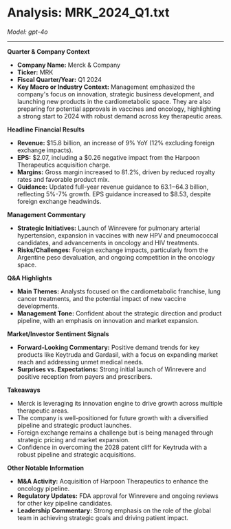 # Analysis: MRK_2024_Q1.txt

*Model: gpt-4o*

---

**Quarter & Company Context**
- **Company Name:** Merck & Company
- **Ticker:** MRK
- **Fiscal Quarter/Year:** Q1 2024
- **Key Macro or Industry Context:** Management emphasized the company's focus on innovation, strategic business development, and launching new products in the cardiometabolic space. They are also preparing for potential approvals in vaccines and oncology, highlighting a strong start to 2024 with robust demand across key therapeutic areas.

**Headline Financial Results**
- **Revenue:** $15.8 billion, an increase of 9% YoY (12% excluding foreign exchange impacts).
- **EPS:** $2.07, including a $0.26 negative impact from the Harpoon Therapeutics acquisition charge.
- **Margins:** Gross margin increased to 81.2%, driven by reduced royalty rates and favorable product mix.
- **Guidance:** Updated full-year revenue guidance to $63.1-$64.3 billion, reflecting 5%-7% growth. EPS guidance increased to $8.53, despite foreign exchange headwinds.

**Management Commentary**
- **Strategic Initiatives:** Launch of Winrevere for pulmonary arterial hypertension, expansion in vaccines with new HPV and pneumococcal candidates, and advancements in oncology and HIV treatments.
- **Risks/Challenges:** Foreign exchange impacts, particularly from the Argentine peso devaluation, and ongoing competition in the oncology space.

**Q&A Highlights**
- **Main Themes:** Analysts focused on the cardiometabolic franchise, lung cancer treatments, and the potential impact of new vaccine developments.
- **Management Tone:** Confident about the strategic direction and product pipeline, with an emphasis on innovation and market expansion.

**Market/Investor Sentiment Signals**
- **Forward-Looking Commentary:** Positive demand trends for key products like Keytruda and Gardasil, with a focus on expanding market reach and addressing unmet medical needs.
- **Surprises vs. Expectations:** Strong initial launch of Winrevere and positive reception from payers and prescribers.

**Takeaways**
- Merck is leveraging its innovation engine to drive growth across multiple therapeutic areas.
- The company is well-positioned for future growth with a diversified pipeline and strategic product launches.
- Foreign exchange remains a challenge but is being managed through strategic pricing and market expansion.
- Confidence in overcoming the 2028 patent cliff for Keytruda with a robust pipeline and strategic acquisitions.

**Other Notable Information**
- **M&A Activity:** Acquisition of Harpoon Therapeutics to enhance the oncology pipeline.
- **Regulatory Updates:** FDA approval for Winrevere and ongoing reviews for other key pipeline candidates.
- **Leadership Commentary:** Strong emphasis on the role of the global team in achieving strategic goals and driving patient impact.